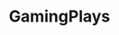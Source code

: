 ---
title: GamingPlays
crosslinks:
- GlobalOffensive
- starcraft
- gaming
- DotA2
- smashbros
- Battlefield
- leagueoflegends
- BattleRite
- QuakeChampions
- RivalsOfAether
- livven
- QuakeLive
- Smite
- halo
- fragfilms
- GosuMicro
- battlefield_one
- forhonor
- Tribes
- ArenaFPS
---